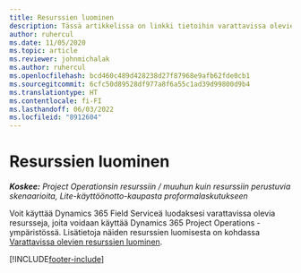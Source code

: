 ```yaml
---
title: Resurssien luominen
description: Tässä artikkelissa on linkki tietoihin varattavissa olevien resurssien luomisesta.
author: ruhercul
ms.date: 11/05/2020
ms.topic: article
ms.reviewer: johnmichalak
ms.author: ruhercul
ms.openlocfilehash: bcd460c489d428238d27f87968e9afb62fde0cb1
ms.sourcegitcommit: 6cfc50d89528df977a8f6a55c1ad39d99800d9b4
ms.translationtype: HT
ms.contentlocale: fi-FI
ms.lasthandoff: 06/03/2022
ms.locfileid: "8912604"
---
```

# <a name="create-resources"></a>Resurssien luominen

_**Koskee:** Project Operationsin resurssiin / muuhun kuin resurssiin perustuvia skenaarioita, Lite-käyttöönotto-kaupasta proformalaskutukseen_

Voit käyttää Dynamics 365 Field Serviceä luodaksesi varattavissa olevia resursseja, joita voidaan käyttää Dynamics 365 Project Operations -ympäristössä. Lisätietoja näiden resurssien luomisesta on kohdassa [Varattavissa olevien resurssien luominen](/dynamics365/field-service/set-up-bookable-resources).


[!INCLUDE[footer-include](../includes/footer-banner.md)]